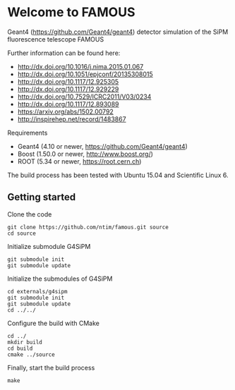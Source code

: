 # Welcome to FAMOUS

Geant4 (https://github.com/Geant4/geant4) detector simulation of the SiPM fluorescence telescope FAMOUS

Further information can be found here: 
 * http://dx.doi.org/10.1016/j.nima.2015.01.067
 * http://dx.doi.org/10.1051/epjconf/20135308015
 * http://dx.doi.org/10.1117/12.925305
 * http://dx.doi.org/10.1117/12.929229
 * http://dx.doi.org/10.7529/ICRC2011/V03/0234
 * http://dx.doi.org/10.1117/12.893089
 * https://arxiv.org/abs/1502.00792
 * http://inspirehep.net/record/1483867
 
Requirements
 * Geant4 (4.10 or newer, https://github.com/Geant4/geant4)
 * Boost (1.50.0 or newer, http://www.boost.org/)
 * ROOT (5.34 or newer, https://root.cern.ch)
 
The build process has been tested with Ubuntu 15.04 and Scientific Linux 6.

## Getting started

Clone the code

    git clone https://github.com/ntim/famous.git source
    cd source

Initialize submodule G4SiPM
    
    git submodule init
    git submodule update
    
Initialize the submodules of G4SiPM

    cd externals/g4sipm
    git submodule init
    git submodule update
    cd ../../
    
Configure the build with CMake

    cd ../
    mkdir build
    cd build
    cmake ../source
    
Finally, start the build process

    make
